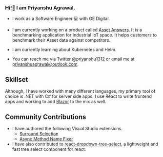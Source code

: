 ### Hi!👋 I am Priyanshu Agrawal.

- I work as a Software Engineer :computer: with GE Digital.

- I am currently working on a product called [Asset Answers](https://www.ge.com/digital/documentation/asset-answers/index.html). It is a benchmarking application for Industrial IoT space. It helps customers to benchmark their Asset data against competitors.

- I am currently learning about Kubernetes and Helm.

- You can reach me via Twitter [@priyanshu1312](https://twitter.com/priyanshu1312) or email me at priyanshuagrawal@outlook.com.

## Skillset
Although, I have worked with many different languages, my primary tool of choice is .NET with C# for server side apps. I use React to write frontend apps and working to add [Blazor](https://blazor.net) to the mix as well.

## Community Contributions
- I have authored the following Visual Studio extensions.
  - [Surround Selection](https://marketplace.visualstudio.com/items?itemName=PRIYANSHUAGRAWAL92.SurroundSelection)
  - [Async Method Name Fixer](https://marketplace.visualstudio.com/items?itemName=PRIYANSHUAGRAWAL92.AsyncMethodNameFixer)
- I have also contributed to [react-dropdown-tree-select](https://github.com/dowjones/react-dropdown-tree-select#contributors), a lightweight and fast tree select component for react.



<!--
**priyanshu92/priyanshu92** is a ✨ _special_ ✨ repository because its `README.md` (this file) appears on your GitHub profile.

Here are some ideas to get you started:

- 🔭 I’m currently working on ...
- 🌱 I’m currently learning ...
- 👯 I’m looking to collaborate on ...
- 🤔 I’m looking for help with ...
- 💬 Ask me about ...
- 📫 How to reach me: ...
- 😄 Pronouns: ...
- ⚡ Fun fact: ...
-->

